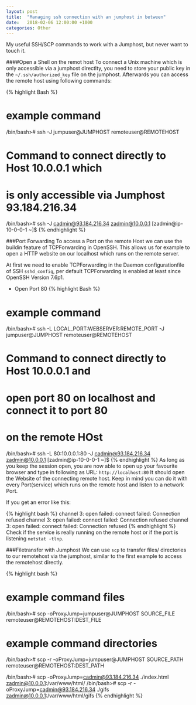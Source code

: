 ```yaml
---
layout: post
title:  "Managing ssh connection with an jumphost in between"
date:   2018-02-06 12:00:00 +1000
categories: Other
---
```


My useful SSH/SCP commands to work with a Jumphost, but never want to touch it.

####Open a Shell on the remot host
To connect a Unix machine which is only accessible via a jumphost directlty, you need to store your public key in the `~/.ssh/authorized_key` file on the jumphost.  Afterwards you can access the remote host using following commands:

{% highlight Bash %}
# example command
/bin/bash># ssh -J jumpuser@JUMPHOST remoteuser@REMOTEHOST

# Command to connect directly to Host 10.0.0.1 which 
# is only accessible via Jumphost 93.184.216.34
/bin/bash># ssh -J cadmin@93.184.216.34 zadmin@10.0.0.1
[zadmin@ip-10-0-0-1 ~]$ 
{% endhighlight %}

###Port Forwarding
To access a Port on the remote Host we can use the buildin feature of TCPForwarding in OpenSSH. This allows us for example to open a HTTP website on our localhost which runs on the remote server.

At first we need to enable TCPForwarding in the Daemon configurationfile of SSH `sshd_config`, per default TCPForwarding is enabled at least since OpenSSH Version 7.6p1. 

* Open Port 80 
{% highlight Bash %}
# example command
/bin/bash># ssh -L LOCAL_PORT:WEBSERVER:REMOTE_PORT -J jumpuser@JUMPHOST remoteuser@REMOTEHOST

# Command to connect directly to Host 10.0.0.1 and 
# open port 80 on localhost and connect it to port 80
# on the remote HOst
/bin/bash># ssh -L 80:10.0.0.1:80 -J cadmin@93.184.216.34 zadmin@10.0.0.1
[zadmin@ip-10-0-0-1 ~]$
{% endhighlight %}
As long as you keep the session open, you are now able to open up your favourite browser and type in following as URL: `http://localhost:80`
It should open the Website of the connecting remote host. Keep in mind you can do it with every Port(service) which runs on the remote host and listen to a network Port.

If you get an error like this:

{% highlight bash %}
channel 3: open failed: connect failed: Connection refused
channel 3: open failed: connect failed: Connection refused
channel 3: open failed: connect failed: Connection refused
{% endhighlight %}
Check if the service is really running on the remote host or if the port is listening `netstat -tlnp`.

###Filetransfer with Jumphost
We can use `scp` to transfer files/ directories to our remotehost via the jumphost, similar to the first example to access the remotehost directly.

{% highlight bash %}
# example command files
/bin/bash># scp -oProxyJump=jumpuser@JUMPHOST SOURCE_FILE remoteuser@REMOTEHOST:DEST_FILE
# example command directories
/bin/bash># scp -r -oProxyJump=jumpuser@JUMPHOST SOURCE_PATH remoteuser@REMOTEHOST:DEST_PATH

/bin/bash># scp -oProxyJump=cadmin@93.184.216.34 ./index.html zadmin@10.0.0.1:/var/www/html/
/bin/bash># scp -r -oProxyJump=cadmin@93.184.216.34 ./gifs zadmin@10.0.0.1:/var/www/html/gifs
{% endhighlight %}
